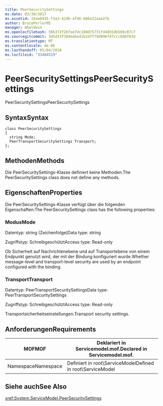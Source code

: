 ```yaml
---
title: PeerSecuritySettings
ms.date: 03/30/2017
ms.assetid: 24ae0d35-f3a3-419b-afd6-686e22aae27b
author: BrucePerlerMS
manager: mbaldwin
ms.openlocfilehash: 58b372f26fee7dc180d75731fd4855db569c87c7
ms.sourcegitcommit: 3d5d33f384eeba41b2dff79d096f47ccc8d8f03d
ms.translationtype: MT
ms.contentlocale: de-DE
ms.lasthandoff: 05/04/2018
ms.locfileid: "33484519"
---
```

# <a name="peersecuritysettings"></a><span data-ttu-id="ee499-102">PeerSecuritySettings</span><span class="sxs-lookup"><span data-stu-id="ee499-102">PeerSecuritySettings</span></span>
<span data-ttu-id="ee499-103">PeerSecuritySettings</span><span class="sxs-lookup"><span data-stu-id="ee499-103">PeerSecuritySettings</span></span>  
  
## <a name="syntax"></a><span data-ttu-id="ee499-104">Syntax</span><span class="sxs-lookup"><span data-stu-id="ee499-104">Syntax</span></span>  
  
```  
class PeerSecuritySettings  
{  
  string Mode;  
  PeerTransportSecuritySettings Transport;  
};  
```  
  
## <a name="methods"></a><span data-ttu-id="ee499-105">Methoden</span><span class="sxs-lookup"><span data-stu-id="ee499-105">Methods</span></span>  
 <span data-ttu-id="ee499-106">Die PeerSecuritySettings-Klasse definiert keine Methoden.</span><span class="sxs-lookup"><span data-stu-id="ee499-106">The PeerSecuritySettings class does not define any methods.</span></span>  
  
## <a name="properties"></a><span data-ttu-id="ee499-107">Eigenschaften</span><span class="sxs-lookup"><span data-stu-id="ee499-107">Properties</span></span>  
 <span data-ttu-id="ee499-108">Die PeerSecuritySettings-Klasse verfügt über die folgenden Eigenschaften:</span><span class="sxs-lookup"><span data-stu-id="ee499-108">The PeerSecuritySettings class has the following properties:</span></span>  
  
### <a name="mode"></a><span data-ttu-id="ee499-109">Modus</span><span class="sxs-lookup"><span data-stu-id="ee499-109">Mode</span></span>  
 <span data-ttu-id="ee499-110">Datentyp: string (Zeichenfolge)</span><span class="sxs-lookup"><span data-stu-id="ee499-110">Data type: string</span></span>  
  
 <span data-ttu-id="ee499-111">Zugriffstyp: Schreibgeschützt</span><span class="sxs-lookup"><span data-stu-id="ee499-111">Access type: Read-only</span></span>  
  
 <span data-ttu-id="ee499-112">Ob Sicherheit auf Nachrichtenebene und auf Transportebene von einem Endpunkt genutzt wird, der mit der Bindung konfiguriert wurde.</span><span class="sxs-lookup"><span data-stu-id="ee499-112">Whether message-level and transport-level security are used by an endpoint configured with the binding.</span></span>  
  
### <a name="transport"></a><span data-ttu-id="ee499-113">Transport</span><span class="sxs-lookup"><span data-stu-id="ee499-113">Transport</span></span>  
 <span data-ttu-id="ee499-114">Datentyp: PeerTransportSecuritySettings</span><span class="sxs-lookup"><span data-stu-id="ee499-114">Data type: PeerTransportSecuritySettings</span></span>  
  
 <span data-ttu-id="ee499-115">Zugriffstyp: Schreibgeschützt</span><span class="sxs-lookup"><span data-stu-id="ee499-115">Access type: Read-only</span></span>  
  
 <span data-ttu-id="ee499-116">Transportsicherheitseinstellungen.</span><span class="sxs-lookup"><span data-stu-id="ee499-116">Transport security settings.</span></span>  
  
## <a name="requirements"></a><span data-ttu-id="ee499-117">Anforderungen</span><span class="sxs-lookup"><span data-stu-id="ee499-117">Requirements</span></span>  
  
|<span data-ttu-id="ee499-118">MOF</span><span class="sxs-lookup"><span data-stu-id="ee499-118">MOF</span></span>|<span data-ttu-id="ee499-119">Deklariert in Servicemodel.mof.</span><span class="sxs-lookup"><span data-stu-id="ee499-119">Declared in Servicemodel.mof.</span></span>|  
|---------|-----------------------------------|  
|<span data-ttu-id="ee499-120">Namespace</span><span class="sxs-lookup"><span data-stu-id="ee499-120">Namespace</span></span>|<span data-ttu-id="ee499-121">Definiert in root\ServiceModel</span><span class="sxs-lookup"><span data-stu-id="ee499-121">Defined in root\ServiceModel</span></span>|  
  
## <a name="see-also"></a><span data-ttu-id="ee499-122">Siehe auch</span><span class="sxs-lookup"><span data-stu-id="ee499-122">See Also</span></span>  
 <xref:System.ServiceModel.PeerSecuritySettings>
